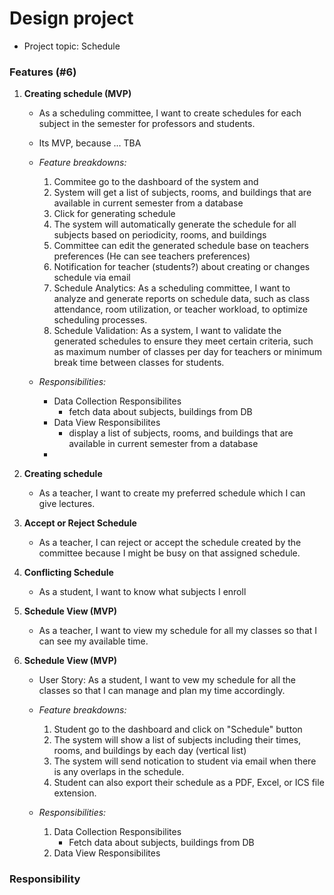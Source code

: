 # Design project

- Project topic: Schedule

### Features (#6)

1. **Creating schedule (MVP)**
    - As a scheduling committee, I want to create schedules for each subject in the semester for professors and students.
    - Its MVP, because ... TBA
    - _Feature breakdowns:_
       1. Commitee go to the dashboard of the system and 
       2. System will get a list of subjects, rooms, and buildings that are available in current semester from a database 
       3. Click for generating schedule
       4. The system will automatically generate the schedule for all subjects based on periodicity, rooms, and buildings
       5. Committee can edit the generated schedule base on teachers preferences (He can see teachers preferences)
       6. Notification for teacher (students?) about creating or changes schedule via email
       7. Schedule Analytics: As a scheduling committee, I want to analyze and generate reports on schedule data, such as class attendance, room utilization, or teacher workload, to optimize scheduling processes.
       8. Schedule Validation: As a system, I want to validate the generated schedules to ensure they meet certain criteria, such as maximum number of classes per day for teachers or minimum break time between classes for students.


    - _Responsibilities:_
      - Data Collection Responsibilites
        - fetch data about subjects, buildings from DB
      - Data View Responsibilites
        - display a list of subjects, rooms, and buildings that are available in current semester from a database
      - 

1. **Creating schedule**
    - As a teacher, I want to create my preferred schedule which I can give lectures. 

2. **Accept or Reject Schedule**
    - As a teacher, I can reject or accept the schedule created by the committee because I might be busy on that assigned schedule.

3. **Conflicting Schedule**
    - As a student, I want to know what subjects I enroll 

4. **Schedule View (MVP)**
    - As a teacher, I want to view my schedule for all my classes so that I can see my available time.

5. **Schedule View (MVP)**
    - User Story: As a student, I want to vew my schedule for all the classes so that I can manage and plan my time accordingly.
    - _Feature breakdowns:_
        1. Student go to the dashboard and click on "Schedule" button 
        2. The system will show a list of subjects including their times, rooms, and buildings by each day (vertical list)
        3. The system will send notication to student via email when there is any overlaps in the schedule. 
        4. Student can also export their schedule as a PDF, Excel, or ICS file extension. 

    - _Responsibilities:_
        1. Data Collection Responsibilites
            - Fetch data about subjects, buildings from DB
        2. Data View Responsibilites     

 ### Responsibility










